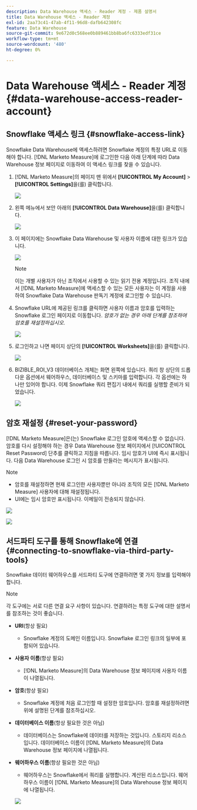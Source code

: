 ```yaml
---
description: Data Warehouse 액세스 - Reader 계정 - 제품 설명서
title: Data Warehouse 액세스 - Reader 계정
exl-id: 2aa73c41-47ab-4f11-96d8-dafb642308fc
feature: Data Warehouse
source-git-commit: 9e672d0c568ee0b889461bb8ba6fc6333edf31ce
workflow-type: tm+mt
source-wordcount: '480'
ht-degree: 0%

---
```


# Data Warehouse 액세스 - Reader 계정 {#data-warehouse-access-reader-account}

## Snowflake 액세스 링크 {#snowflake-access-link}

Snowflake Data Warehouse에 액세스하려면 Snowflake 계정의 특정 URL로 이동해야 합니다. [!DNL Marketo Measure]에 로그인한 다음 아래 단계에 따라 Data Warehouse 정보 페이지로 이동하여 이 액세스 링크를 찾을 수 있습니다.

1. [!DNL Marketo Measure]의 페이지 맨 위에서 **[!UICONTROL My Account]** > **[!UICONTROL Settings]**&#x200B;을(를) 클릭합니다.

   ![](assets/data-warehouse-access-reader-account-1.png)

1. 왼쪽 메뉴에서 보안 아래의 **[!UICONTROL Data Warehouse]**&#x200B;을(를) 클릭합니다.

   ![](assets/data-warehouse-access-reader-account-2.png)

1. 이 페이지에는 Snowflake Data Warehouse 및 사용자 이름에 대한 링크가 있습니다.

   ![](assets/data-warehouse-access-reader-account-3.png)

   >[!NOTE]
   >
   >이는 개별 사용자가 아닌 조직에서 사용할 수 있는 읽기 전용 계정입니다. 조직 내에서 [!DNL Marketo Measure]에 액세스할 수 있는 모든 사용자는 이 계정을 사용하여 Snowflake Data Warehouse 판독기 계정에 로그인할 수 있습니다.

1. Snowflake URL에 제공된 링크를 클릭하면 사용자 이름과 암호를 입력하는 Snowflake 로그인 페이지로 이동합니다. _암호가 없는 경우 아래 단계를 참조하여 암호를 재설정하십시오_.

   ![](assets/data-warehouse-access-reader-account-4.png)

1. 로그인하고 나면 페이지 상단의 **[!UICONTROL Worksheets]**&#x200B;을(를) 클릭합니다.

   ![](assets/data-warehouse-access-reader-account-5.png)

1. BIZIBLE_ROI_V3 데이터베이스 개체는 화면 왼쪽에 있습니다. 쿼리 창 상단의 드롭다운 옵션에서 웨어하우스, 데이터베이스 및 스키마를 입력합니다. 각 옵션에는 하나만 있어야 합니다. 이제 Snowflake 쿼리 편집기 내에서 쿼리를 실행할 준비가 되었습니다.

   ![](assets/data-warehouse-access-reader-account-6.png)

## 암호 재설정 {#reset-your-password}

[!DNL Marketo Measure]은(는) Snowflake 로그인 암호에 액세스할 수 없습니다. 암호를 다시 설정해야 하는 경우 Data Warehouse 정보 페이지에서 [!UICONTROL Reset Password] 단추를 클릭하고 지침을 따릅니다. 임시 암호가 UI에 즉시 표시됩니다. 다음 Data Warehouse 로그인 시 암호를 만들라는 메시지가 표시됩니다.

>[!NOTE]
>
>* 암호를 재설정하면 현재 로그인한 사용자뿐만 아니라 조직의 모든 [!DNL Marketo Measure] 사용자에 대해 재설정됩니다.
>* UI에는 임시 암호만 표시됩니다. 이메일이 전송되지 않습니다.

![](assets/data-warehouse-access-reader-account-7.png)

![](assets/data-warehouse-access-reader-account-8.png)

## 서드파티 도구를 통해 Snowflake에 연결 {#connecting-to-snowflake-via-third-party-tools}

Snowflake 데이터 웨어하우스를 서드파티 도구에 연결하려면 몇 가지 정보를 입력해야 합니다.

>[!NOTE]
>
>각 도구에는 서로 다른 연결 요구 사항이 있습니다. 연결하려는 특정 도구에 대한 설명서를 참조하는 것이 좋습니다.

* **URI**(항상 필요)
   * Snowflake 계정의 도메인 이름입니다. Snowflake 로그인 링크의 일부에 포함되어 있습니다.
* **사용자 이름**(항상 필요)
   * [!DNL Marketo Measure]의 Data Warehouse 정보 페이지에 사용자 이름이 나열됩니다.
* **암호**(항상 필요)
   * Snowflake 계정에 처음 로그인할 때 설정한 암호입니다. 암호를 재설정하려면 위에 설명된 단계를 참조하십시오.
* **데이터베이스 이름**(항상 필요한 것은 아님)
   * 데이터베이스는 Snowflake에 데이터를 저장하는 것입니다. 스토리지 리소스입니다. 데이터베이스 이름이 [!DNL Marketo Measure]의 Data Warehouse 정보 페이지에 나열됩니다.
* **웨어하우스 이름**(항상 필요한 것은 아님)
   * 웨어하우스는 Snowflake에서 쿼리를 실행합니다. 계산된 리소스입니다. 웨어하우스 이름이 [!DNL Marketo Measure]의 Data Warehouse 정보 페이지에 나열됩니다.

  ![](assets/data-warehouse-access-reader-account-9.png)
